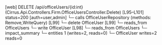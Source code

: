 [web] DELETE /api/officeUsers/{id:int}  (Cirrus.Api.Controllers.Firm.OfficeUsersController.Delete)  [L95–L101] status=200 [auth=user,admin]
  └─ calls OfficeUserRepository (methods: Remove,WriteQuery) [L99]
  └─ delete OfficeUser [L99]
    └─ reads_from OfficeUsers
  └─ write OfficeUser [L98]
    └─ reads_from OfficeUsers
  └─ impact_summary
    └─ entities 1 (writes=2, reads=0)
      └─ OfficeUser writes=2 reads=0

